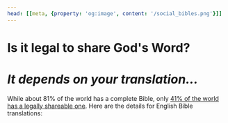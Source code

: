 ```yaml
---
head: [[meta, {property: 'og:image', content: '/social_bibles.png'}]]
---
```


<script lang='ts' setup>
import BibleRestrictions from '@/_comp/BibleRestrictions.vue'
</script>

<style lang='sass' scoped>
h1 + h1
    margin-top: 12px
    font-size: 1.6em
</style>


# Is it legal to share God's Word?
# _It depends on your translation..._

While about 81% of the world has a complete Bible, only [41% of the world has a legally shareable one](https://fetch.bible/content/need/). Here are the details for English Bible translations:

<BibleRestrictions/>

